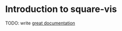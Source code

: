 # Introduction to square-vis

TODO: write [great documentation](http://jacobian.org/writing/great-documentation/what-to-write/)
